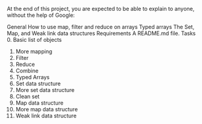 At the end of this project, you are expected to be able to explain to anyone, without the help of Google:

General
How to use map, filter and reduce on arrays
Typed arrays
The Set, Map, and Weak link data structures
Requirements
A README.md file.
Tasks 0. Basic list of objects

1.  More mapping
2.  Filter
3.  Reduce
4.  Combine
5.  Typed Arrays
6.  Set data structure
7.  More set data structure
8.  Clean set
9.  Map data structure
10. More map data structure
11. Weak link data structure
